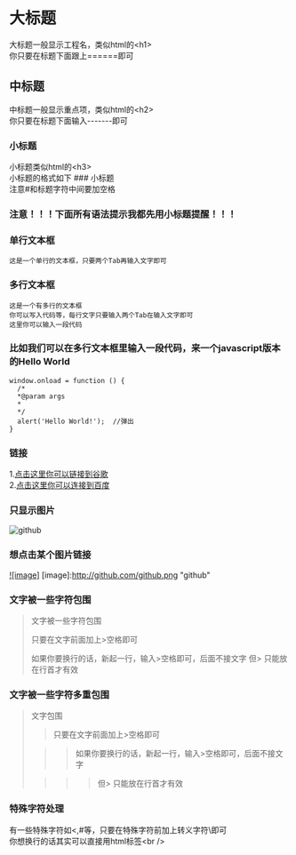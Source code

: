 大标题
===================================
  大标题一般显示工程名，类似html的\<h1\><br />
  你只要在标题下面跟上======即可
  
  
  
中标题
------------------------------------
  中标题一般显示重点项，类似html的\<h2\><br />
  你只要在标题下面输入-------即可
  
### 小标题
  小标题类似html的\<h3\><br />
  小标题的格式如下 ### 小标题<br />
  注意#和标题字符中间要加空格
  
### 注意！！！下面所有语法提示我都先用小标题提醒！！！

### 单行文本框
    这是一个单行的文本框，只要两个Tab再输入文字即可
  
### 多行文本框
    这是一个有多行的文本框
    你可以写入代码等，每行文字只要输入两个Tab在输入文字即可
    这里你可以输入一段代码
    
### 比如我们可以在多行文本框里输入一段代码，来一个javascript版本的Hello World
    window.onload = function () {
      /*
      *@param args
      *
      */
      alert('Hello World!');  //弹出
    }
    
### 链接
1.[点击这里你可以链接到谷歌](http://www.google.com)<br />
2.[点击这里你可以连接到百度](http://www.baidu.com)<br />

### 只显示图片
![github](http://github.com/unicorn.png "github")

### 想点击某个图片链接
[![image]](http://www.github.com/)
[image]:http://github.com/github.png "github"

### 文字被一些字符包围
> 文字被一些字符包围
>
> 只要在文字前面加上>空格即可
>
> 如果你要换行的话，新起一行，输入>空格即可，后面不接文字
> 但> 只能放在行首才有效

### 文字被一些字符多重包围
> 文字包围
>
> > 只要在文字前面加上>空格即可
>
> > > 如果你要换行的话，新起一行，输入>空格即可，后面不接文字
>
> > > > 但> 只能放在行首才有效

### 特殊字符处理
有一些特殊字符如<,#等，只要在特殊字符前加上转义字符\即可<br />
你想换行的话其实可以直接用html标签\<br /\>
    
    
    
    
    
    
    
    
    
    
    
    
    
    
    
